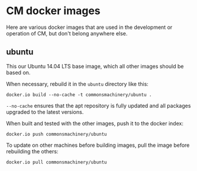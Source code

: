 CM docker images
================

Here are various docker images that are used in the development or
operation of CM, but don't belong anywhere else.

ubuntu
------

This our Ubuntu 14.04 LTS base image, which all other images should
be based on.

When necessary, rebuild it in the `ubuntu` directory like this:

    docker.io build --no-cache -t commonsmachinery/ubuntu .

`--no-cache` ensures that the apt repository is fully updated and all
packages upgraded to the latest versions.

When built and tested with the other images, push it to the docker
index:

    docker.io push commonsmachinery/ubuntu

To update on other machines before building images, pull the image
before rebuilding the others:

    docker.io pull commonsmachinery/ubuntu
